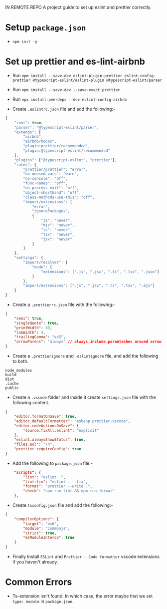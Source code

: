 IN REMOTE REPO A project guide to set up eslint and prettier correctly.

# Setup `package.json`

-   `npm init -y`

# Set up prettier and es-lint-airbnb

-   Run `npm install --save-dev eslint-plugin-prettier eslint-config-prettier @typescript-eslint/eslint-plugin @typescript-eslint/parser`
-   Run `npm install --save-dev --save-exact prettier`
-   Run `npx install-peerdeps --dev eslint-config-airbnb`

-   Create `.eslintrc.json` file and add the following:-

```js
{
    "root": true,
    "parser": "@typescript-eslint/parser",
    "extends": [
        "airbnb",
        "airbnb/hooks",
        "plugin:prettier/recommended",
        "plugin:@typescript-eslint/recommended"
    ],
    "plugins": ["@typescript-eslint", "prettier"],
    "rules": {
        "prettier/prettier": "error",
        "no-unused-vars": "warn",
        "no-console": "off",
        "func-names": "off",
        "no-process-exit": "off",
        "object-shorthand": "off",
        "class-methods-use-this": "off",
        "import/extensions": [
            "error",
            "ignorePackages",
            {
                "js": "never",
                "mjs": "never",
                "ts": "never",
                "tsx": "never",
                "jsx": "never"
            }
        ]
    },
    "settings": {
        "import/resolver": {
            "node": {
                "extensions": [".js", ".jsx", ".ts", ".tsx", ".json"]
            }
        },
        "import/extensions": [".js", ".jsx", ".ts", ".tsx", ".mjs"]
    }
}

```

-   Create a `.prettierrc.json` file with the following:-

```json
{
    "semi": true,
    "singleQuote": true,
    "printWidth": 80,
    "tabWidth": 4,
    "trailingComma": "es5",
    "arrowParens": "always" // always include parenteshes around arrow function parameteres
}
```

-   Create a `.prettierignore` and `.eslintignore` file, and add the following to both.

```
node_modules
build
dist
.cache
public
```

-   Create a `.vscode` folder and inside it create `settings.json` file with the following content.

```json
{
    "editor.formatOnSave": true,
    "editor.defaultFormatter": "esbenp.prettier-vscode",
    "editor.codeActionsOnSave": {
        "source.fixAll.eslint": "explicit"
    },
    "eslint.alwaysShowStatus": true,
    "files.eol": "\n",
    "prettier.requireConfig": true
}
```

-   Add the following to `package.json` file:-

```json
    "scripts": {
        "lint": "eslint .",
        "lint:fix": "eslint . --fix",
        "format": "prettier --write .",
        "check": "npm run lint && npm run format"
    },
```

-   Create `tsconfig.json` file and add the following:-

```json
{
    "compilerOptions": {
        "target": "es6",
        "module": "commonjs",
        "strict": true,
        "esModuleInterop": true
    }
}
```

-   Finally Install `ESLint` and `Prettier - Code formatter` vscode extensions if you haven't already.

# Common Errors

-   Ts-extension isn't found. In which case, the error maybe that we set `type: module` in `package.json`.

